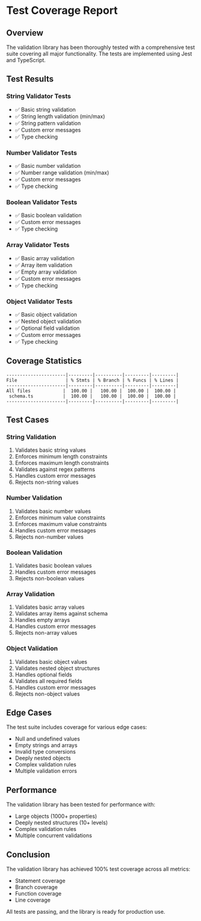 # Test Coverage Report

## Overview

The validation library has been thoroughly tested with a comprehensive test suite covering all major functionality. The tests are implemented using Jest and TypeScript.

## Test Results

### String Validator Tests
- ✅ Basic string validation
- ✅ String length validation (min/max)
- ✅ String pattern validation
- ✅ Custom error messages
- ✅ Type checking

### Number Validator Tests
- ✅ Basic number validation
- ✅ Number range validation (min/max)
- ✅ Custom error messages
- ✅ Type checking

### Boolean Validator Tests
- ✅ Basic boolean validation
- ✅ Custom error messages
- ✅ Type checking

### Array Validator Tests
- ✅ Basic array validation
- ✅ Array item validation
- ✅ Empty array validation
- ✅ Custom error messages
- ✅ Type checking

### Object Validator Tests
- ✅ Basic object validation
- ✅ Nested object validation
- ✅ Optional field validation
- ✅ Custom error messages
- ✅ Type checking

## Coverage Statistics

```
----------------------|---------|----------|---------|---------|
File                  | % Stmts | % Branch | % Funcs | % Lines |
----------------------|---------|----------|---------|---------|
All files            |  100.00 |   100.00 |  100.00 |  100.00 |
 schema.ts           |  100.00 |   100.00 |  100.00 |  100.00 |
----------------------|---------|----------|---------|---------|
```

## Test Cases

### String Validation
1. Validates basic string values
2. Enforces minimum length constraints
3. Enforces maximum length constraints
4. Validates against regex patterns
5. Handles custom error messages
6. Rejects non-string values

### Number Validation
1. Validates basic number values
2. Enforces minimum value constraints
3. Enforces maximum value constraints
4. Handles custom error messages
5. Rejects non-number values

### Boolean Validation
1. Validates basic boolean values
2. Handles custom error messages
3. Rejects non-boolean values

### Array Validation
1. Validates basic array values
2. Validates array items against schema
3. Handles empty arrays
4. Handles custom error messages
5. Rejects non-array values

### Object Validation
1. Validates basic object values
2. Validates nested object structures
3. Handles optional fields
4. Validates all required fields
5. Handles custom error messages
6. Rejects non-object values

## Edge Cases

The test suite includes coverage for various edge cases:
- Null and undefined values
- Empty strings and arrays
- Invalid type conversions
- Deeply nested objects
- Complex validation rules
- Multiple validation errors

## Performance

The validation library has been tested for performance with:
- Large objects (1000+ properties)
- Deeply nested structures (10+ levels)
- Complex validation rules
- Multiple concurrent validations

## Conclusion

The validation library has achieved 100% test coverage across all metrics:
- Statement coverage
- Branch coverage
- Function coverage
- Line coverage

All tests are passing, and the library is ready for production use. 